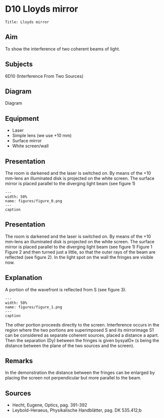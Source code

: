 # D10 Lloyds mirror 
    Title: Lloyds mirror    
  
## Aim   
 To show the interference of two coherent beams of light.    
  
## Subjects   
 6D10 (Interference From Two Sources)   
  
## Diagram   
 Diagram   
  
## Equipment   
 
 *  Laser 
 *  Simple lens (we use +10 mm) 
 *  Surface mirror 
 *  White screen/wall
     
  
## Presentation   
 The room is darkened and the laser is switched on. By means of the +10 mm-lens an illuminated disk is projected on the white screen. The surface mirror is placed parallel to the diverging light beam (see figure 1)     
```{figure} figures/figure_0.png  
---  
width: 50%  
name: figures/figure_0.png  
---  
caption  
``` 
     
  
## Presentation   
 The room is darkened and the laser is switched on. By means of the +10 mm-lens an illuminated disk is projected on the white screen. The surface mirror is placed parallel to the diverging light beam (see figure 1)     Figure 1 Figure 2  and then turned just a little, so that the outer rays of the beam are reflected (see figure 2). In the light spot on the wall the fringes are visible now.    
  
## Explanation   
 A portion of the wavefront is reflected from S (see figure 3).     
```{figure} figures/figure_1.png  
---  
width: 50%  
name: figures/figure_1.png  
---  
caption  
``` 
 The other portion proceeds directly to the screen. Interference occurs in the region where the two portions are superimposed S and its mirrorimage S1 can be considered as separate coherent sources, placed a distance a apart. Then the separation (Dy) between the fringes is given bysyalD» (s being the distance between the plane of the two sources and the screen).    
  
## Remarks   
 In the demonstration the distance between the fringes can be enlarged by placing the screen not perpendicular but more parallel to the beam.    
  
## Sources   
 
 *  Hecht, Eugene, Optics, pag. 391-392 
 *  Leybold-Heraeus, Physikalische Handblätter, pag. DK 535.412;b
  